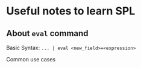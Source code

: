 # Useful notes to learn SPL
## About `eval` command
Basic Syntax:
`... | eval <new_field>=<expression>`

Common use cases